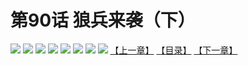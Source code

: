# 第90话 狼兵来袭（下）
![](https://mhpic.xiaomingtaiji.net/comic/D/斗破苍穹拆分版/90话/1.jpg-zymk.middle.webp)
![](https://mhpic.xiaomingtaiji.net/comic/D/斗破苍穹拆分版/90话/2.jpg-zymk.middle.webp)
![](https://mhpic.xiaomingtaiji.net/comic/D/斗破苍穹拆分版/90话/3.jpg-zymk.middle.webp)
![](https://mhpic.xiaomingtaiji.net/comic/D/斗破苍穹拆分版/90话/4.jpg-zymk.middle.webp)
![](https://mhpic.xiaomingtaiji.net/comic/D/斗破苍穹拆分版/90话/5.jpg-zymk.middle.webp)
![](https://mhpic.xiaomingtaiji.net/comic/D/斗破苍穹拆分版/90话/6.jpg-zymk.middle.webp)
![](https://mhpic.xiaomingtaiji.net/comic/D/斗破苍穹拆分版/90话/7.jpg-zymk.middle.webp)
![](https://mhpic.xiaomingtaiji.net/comic/D/斗破苍穹拆分版/90话/8.jpg-zymk.middle.webp)
[【上一章】](./89.md)
[【目录】](./README.md)
[【下一章】](./91.md)
